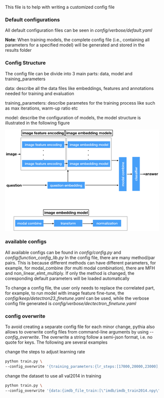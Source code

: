 This file is to help with writing a customized config file

### Default configurations
All default configuration files can be seen in _config/verbose/default.yaml_ 

**Note**: When training models, the complete config file (i.e., containing all parameters for a specified model) will be generated and stored in the results folder 

### Config Structure
The config file can be divide into 3 main parts: data, model and training_parameters

data: describe all the data files like embeddings, features and annotations needed for training and evaluation

training_parameters: describe parametes for the training process like such as max iterations, warm-up ratio etc

model: describe the configuration of models, the model structure is illustrated in the following figure




![Alt text](info/code_structure_plot.png?raw=true "model structure")





### available configs
All available configs can be found in _config/config.py_ and _config/function_config_lib.py_
In the config file, there are many method/par pairs. This is because different methods can have different 
parameters, for example, for modal_combine (for multi modal combination), there are MFH and non_linear_elmt_multiply. If only the method is changed, the coresponding default parameters will be loaded automatically  

To change a config file, the user only needs to replace the correlated part, for example, to run model with image feature 
fine-tune, the _config/keep/detectron23_finetune.yaml_ can be used, while the verbose config file generated is
 _config/verbose/dectectron_finetune.yaml_ 
 
### config overwrite
To avoid creating a separate config file for each minor change, pythia also allows to overwrite config files from 
command-line arguments by using _--config_overwrite_. The overwrite a string follow a semi-json format, 
i.e. no quote for keys. The following are several examples

change the steps to adjust learning rate
```bash
python train.py \
--config_overwrite '{training_parameters:{lr_steps:[17000,20000,23000],max_iter:25000}}' 
```

change the dataset to use all val2014 in training
```bash
python train.py \
--config_overwrite '{data:{imdb_file_train:[\"imdb/imdb_train2014.npy\",\"imdb/imdb_val2014.npy\"]}}'
```
